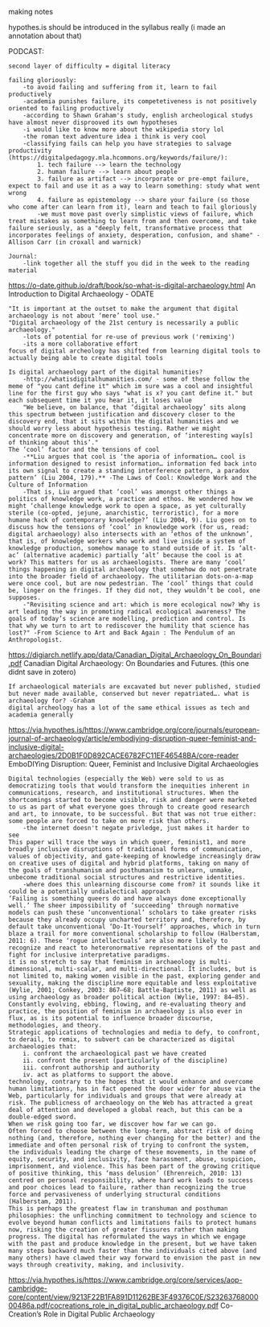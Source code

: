 making notes

hypothes.is should be introduced in the syllabus really (i made an annotation about that)

PODCAST:

    second layer of difficulty = digital literacy

    failing gloriously:
        -to avoid failing and suffering from it, learn to fail productively
        -academia punishes failure, its competetiveness is not positively oriented to failing productively
        -according to Shawn Graham's study, english archeological studys have almost never disprooved its own hypotheses
        -i would like to know more about the wikipedia story lol
        -the roman text adventure idea i think is very cool
        -classifying fails can help you have strategies to salvage productivity (https://digitalpedagogy.mla.hcommons.org/keywords/failure/):
            1. tech failure --> learn the technology
            2. human failure --> learn about people
            3. failure as artifact --> incorporate or pre-empt failure, expect to fail and use it as a way to learn something: study what went wrong
            4. failure as epistemology --> share your failure (so those who come after can learn from it), learn and teach to fail gloriously
            -we must move past overly simplistic views of failure, which treat mistakes as something to learn from and then overcome, and take failure seriously, as a "deeply felt, transformative process that incorporates feelings of anxiety, desperation, confusion, and shame" - Allison Carr (in croxall and warnick)
        
    Journal:
        -link together all the stuff you did in the week to the reading material

https://o-date.github.io/draft/book/so-what-is-digital-archaeology.html
An Introduction to Digital Archaeology - ODATE

    "It is important at the outset to make the argument that digital archaeology is not about ‘mere’ tool use."
    "Digital archaeology of the 21st century is necessarily a public archaeology."
        -lots of potential for re-use of previous work ('remixing')
        -its a more collaborative effort
    focus of digital archeology has shifted from learning digital tools to actually being able to create digital tools
    
    Is digital archaeology part of the digital humanities?
        -http://whatisdigitalhumanities.com/ - some of these follow the meme of "you cant define it" which im sure was a cool and insightful line for the first guy who says "what is x? you cant define it." but each subsequent time it you hear it, it loses value
        "We believe, on balance, that ‘digital archaeology’ sits along this spectrum between justification and discovery closer to the discovery end, that it sits within the digital humanities and we should worry less about hypothesis testing. Rather we might concentrate more on discovery and generation, of ‘interesting way[s] of thinking about this’."
    The ‘cool’ factor and the tensions of cool
        -**Liu argues that cool is ‘the aporia of information… cool is information designed to resist information… information fed back into its own signal to create a standing interference pattern, a paradox pattern’ (Liu 2004, 179).** -The Laws of Cool: Knowledge Work and the Culture of Information
        -That is, Liu argued that ‘cool’ was amongst other things a politics of knowledge work, a practice and ethos. He wondered how we might ‘challenge knowledge work to open a space, as yet culturally sterile (co-opted, jejune, anarchistic, terroristic), for a more humane hack of contemporary knowledge?’ (Liu 2004, 9). Liu goes on to discuss how the tensions of ‘cool’ in knowledge work (for us, read: digital archaeology) also intersects with an ‘ethos of the unknown’, that is, of knowledge workers who work and live inside a system of knowledge production, somehow manage to stand outside of it. Is ‘alt-ac’ (alternative academic) partially ‘alt’ because the cool is at work? This matters for us as archaeologists. There are many ‘cool’ things happening in digital archaeology that somehow do not penetrate into the broader field of archaeology. The utilitarian dots-on-a-map were once cool, but are now pedestrian. The ‘cool’ things that could be, linger on the fringes. If they did not, they wouldn’t be cool, one supposes.
        -"Revisiting science and art: which is more ecological now? Why is art leading the way in promoting radical ecological awareness? The goals of today’s science are modelling, prediction and control. Is that why we turn to art to rediscover the humility that science has lost?" -From Science to Art and Back Again : The Pendulum of an Anthropologist.

https://digiarch.netlify.app/data/Canadian_Digital_Archaeology_On_Boundari.pdf
Canadian Digital Archaeology: On Boundaries and Futures. (this one didnt save in zotero)

    If archaeological materials are excavated but never published, studied but never made available, conserved but never repatriated…. what is archaeology for? -Graham
    digital archeology has a lot of the same ethical issues as tech and academia generally

https://via.hypothes.is/https://www.cambridge.org/core/journals/european-journal-of-archaeology/article/embodiying-disruption-queer-feminist-and-inclusive-digital-archaeologies/2D0B1F0D892CACE6782FC11EF46548BA/core-reader
EmboDIYing Disruption: Queer, Feminist and Inclusive Digital Archaeologies

    Digital technologies (especially the Web) were sold to us as democratizing tools that would transform the inequities inherent in communications, research, and institutional structures. When the shortcomings started to become visible, risk and danger were marketed to us as part of what everyone goes through to create good research and art, to innovate, to be successful. But that was not true either: some people are forced to take on more risk than others. 
        -the internet doesn't negate privledge, just makes it harder to see
    This paper will trace the ways in which queer, feminist1, and more broadly inclusive disruptions of traditional forms of communication, values of objectivity, and gate-keeping of knowledge increasingly draw on creative uses of digital and hybrid platforms, taking on many of the goals of transhumanism and posthumanism to unlearn, unmake, unbecome traditional social structures and restrictive identities.
        -where does this unlearning discourse come from? it sounds like it could be a potentially undialectical approach
    ‘Failing is something queers do and have always done exceptionally well.’ The sheer impossibility of ‘succeeding’ through normative models can push these ‘unconventional’ scholars to take greater risks because they already occupy uncharted territory and, therefore, by default take unconventional ‘Do-It-Yourself’ approaches, which in turn blaze a trail for more conventional scholarship to follow (Halberstam, 2011: 6). These ‘rogue intellectuals’ are also more likely to recognize and react to heteronormative representations of the past and fight for inclusive interpretative paradigms.
    it is no stretch to say that feminism in archaeology is multi-dimensional, multi-scalar, and multi-directional. It includes, but is not limited to, making women visible in the past, exploring gender and sexuality, making the discipline more equitable and less exploitative (Wylie, 2001; Conkey, 2003: 867–68; Battle-Baptiste, 2011) as well as using archaeology as broader political action (Wylie, 1997: 84–85). Constantly evolving, ebbing, flowing, and re-evaluating theory and practice, the position of feminism in archaeology is also ever in flux, as is its potential to influence broader discourse, methodologies, and theory.
    Strategic applications of technologies and media to defy, to confront, to derail, to remix, to subvert can be characterized as digital archaeologies that:
        i. confront the archaeological past we have created
        ii. confront the present (particularly of the discipline)
        iii. confront authorship and authority
        iv. act as platforms to support the above.
    technology, contrary to the hopes that it would enhance and overcome human limitations, has in fact opened the door wider for abuse via the Web, particularly for individuals and groups that were already at risk. The publicness of archaeology on the Web has attracted a great deal of attention and developed a global reach, but this can be a double-edged sword.
    When we risk going too far, we discover how far we can go.
    Often forced to choose between the long-term, abstract risk of doing nothing (and, therefore, nothing ever changing for the better) and the immediate and often personal risk of trying to confront the system, the individuals leading the charge of these movements, in the name of equity, security, and inclusivity, face harassment, abuse, suspicion, imprisonment, and violence. This has been part of the growing critique of positive thinking, this ‘mass delusion’ (Ehrenreich, 2010: 13) centred on personal responsibility, where hard work leads to success and poor choices lead to failure, rather than recognizing the true force and pervasiveness of underlying structural conditions (Halberstam, 2011).
    This is perhaps the greatest flaw in transhuman and posthuman philosophies: the unflinching commitment to technology and science to evolve beyond human conflicts and limitations fails to protect humans now, risking the creation of greater fissures rather than making progress. The digital has reformulated the ways in which we engage with the past and produce knowledge in the present, but we have taken many steps backward much faster than the individuals cited above (and many others) have clawed their way forward to envision the past in new ways through creativity, making, and inclusivity.
    
https://via.hypothes.is/https://www.cambridge.org/core/services/aop-cambridge-core/content/view/9213F22B1FA891D11262BE3F49376C0E/S2326376800000486a.pdf/cocreations_role_in_digital_public_archaeology.pdf
Co-Creation’s Role in Digital Public Archaeology

    
